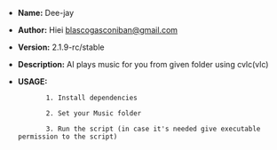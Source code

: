* **Name:** Dee-jay

* **Author:** Hiei <blascogasconiban@gmail.com>

* **Version:** 2.1.9-rc/stable

* **Description:**
              AI plays music for you from given folder using cvlc(vlc)

* **USAGE:**

             1. Install dependencies

             2. Set your Music folder

             3. Run the script (in case it's needed give executable permission to the script)